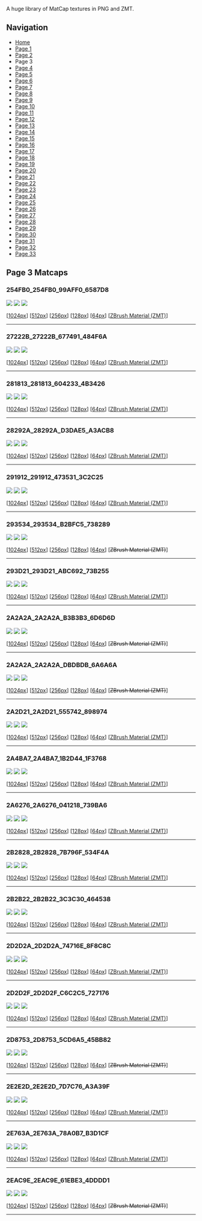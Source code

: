 A huge library of MatCap textures in PNG and ZMT.


## Navigation
* [Home](/)
* [Page 1](PAGE-1.md)
* [Page 2](PAGE-2.md)
* Page 3
* [Page 4](PAGE-4.md)
* [Page 5](PAGE-5.md)
* [Page 6](PAGE-6.md)
* [Page 7](PAGE-7.md)
* [Page 8](PAGE-8.md)
* [Page 9](PAGE-9.md)
* [Page 10](PAGE-10.md)
* [Page 11](PAGE-11.md)
* [Page 12](PAGE-12.md)
* [Page 13](PAGE-13.md)
* [Page 14](PAGE-14.md)
* [Page 15](PAGE-15.md)
* [Page 16](PAGE-16.md)
* [Page 17](PAGE-17.md)
* [Page 18](PAGE-18.md)
* [Page 19](PAGE-19.md)
* [Page 20](PAGE-20.md)
* [Page 21](PAGE-21.md)
* [Page 22](PAGE-22.md)
* [Page 23](PAGE-23.md)
* [Page 24](PAGE-24.md)
* [Page 25](PAGE-25.md)
* [Page 26](PAGE-26.md)
* [Page 27](PAGE-27.md)
* [Page 28](PAGE-28.md)
* [Page 29](PAGE-29.md)
* [Page 30](PAGE-30.md)
* [Page 31](PAGE-31.md)
* [Page 32](PAGE-32.md)
* [Page 33](PAGE-33.md)
## Page 3 Matcaps
### 254FB0_254FB0_99AFF0_6587D8
![](preview/254FB0_254FB0_99AFF0_6587D8-preview.png)
![](thumbnail/254FB0_254FB0_99AFF0_6587D8.jpg)
![](palette/254FB0_254FB0_99AFF0_6587D8-palette.png)

[[1024px](https://github.com/nidorx/matcaps/raw/master/1024/254FB0_254FB0_99AFF0_6587D8.png)]
[[512px](https://github.com/nidorx/matcaps/raw/master/512/254FB0_254FB0_99AFF0_6587D8-512px.png)]
[[256px](https://github.com/nidorx/matcaps/raw/master/256/254FB0_254FB0_99AFF0_6587D8-256px.png)]
[[128px](https://github.com/nidorx/matcaps/raw/master/128/254FB0_254FB0_99AFF0_6587D8-128px.png)]
[[64px](https://github.com/nidorx/matcaps/raw/master/64/254FB0_254FB0_99AFF0_6587D8-64px.png)]
[[ZBrush Material (ZMT)](https://github.com/nidorx/matcaps/raw/master/zmt/254FB0_254FB0_99AFF0_6587D8.zmt)]

---
### 27222B_27222B_677491_484F6A
![](preview/27222B_27222B_677491_484F6A-preview.png)
![](thumbnail/27222B_27222B_677491_484F6A.jpg)
![](palette/27222B_27222B_677491_484F6A-palette.png)

[[1024px](https://github.com/nidorx/matcaps/raw/master/1024/27222B_27222B_677491_484F6A.png)]
[[512px](https://github.com/nidorx/matcaps/raw/master/512/27222B_27222B_677491_484F6A-512px.png)]
[[256px](https://github.com/nidorx/matcaps/raw/master/256/27222B_27222B_677491_484F6A-256px.png)]
[[128px](https://github.com/nidorx/matcaps/raw/master/128/27222B_27222B_677491_484F6A-128px.png)]
[[64px](https://github.com/nidorx/matcaps/raw/master/64/27222B_27222B_677491_484F6A-64px.png)]
[[ZBrush Material (ZMT)](https://github.com/nidorx/matcaps/raw/master/zmt/27222B_27222B_677491_484F6A.zmt)]

---
### 281813_281813_604233_4B3426
![](preview/281813_281813_604233_4B3426-preview.png)
![](thumbnail/281813_281813_604233_4B3426.jpg)
![](palette/281813_281813_604233_4B3426-palette.png)

[[1024px](https://github.com/nidorx/matcaps/raw/master/1024/281813_281813_604233_4B3426.png)]
[[512px](https://github.com/nidorx/matcaps/raw/master/512/281813_281813_604233_4B3426-512px.png)]
[[256px](https://github.com/nidorx/matcaps/raw/master/256/281813_281813_604233_4B3426-256px.png)]
[[128px](https://github.com/nidorx/matcaps/raw/master/128/281813_281813_604233_4B3426-128px.png)]
[[64px](https://github.com/nidorx/matcaps/raw/master/64/281813_281813_604233_4B3426-64px.png)]
[[ZBrush Material (ZMT)](https://github.com/nidorx/matcaps/raw/master/zmt/281813_281813_604233_4B3426.zmt)]

---
### 28292A_28292A_D3DAE5_A3ACB8
![](preview/28292A_28292A_D3DAE5_A3ACB8-preview.png)
![](thumbnail/28292A_28292A_D3DAE5_A3ACB8.jpg)
![](palette/28292A_28292A_D3DAE5_A3ACB8-palette.png)

[[1024px](https://github.com/nidorx/matcaps/raw/master/1024/28292A_28292A_D3DAE5_A3ACB8.png)]
[[512px](https://github.com/nidorx/matcaps/raw/master/512/28292A_28292A_D3DAE5_A3ACB8-512px.png)]
[[256px](https://github.com/nidorx/matcaps/raw/master/256/28292A_28292A_D3DAE5_A3ACB8-256px.png)]
[[128px](https://github.com/nidorx/matcaps/raw/master/128/28292A_28292A_D3DAE5_A3ACB8-128px.png)]
[[64px](https://github.com/nidorx/matcaps/raw/master/64/28292A_28292A_D3DAE5_A3ACB8-64px.png)]
[[ZBrush Material (ZMT)](https://github.com/nidorx/matcaps/raw/master/zmt/28292A_28292A_D3DAE5_A3ACB8.zmt)]

---
### 291912_291912_473531_3C2C25
![](preview/291912_291912_473531_3C2C25-preview.png)
![](thumbnail/291912_291912_473531_3C2C25.jpg)
![](palette/291912_291912_473531_3C2C25-palette.png)

[[1024px](https://github.com/nidorx/matcaps/raw/master/1024/291912_291912_473531_3C2C25.png)]
[[512px](https://github.com/nidorx/matcaps/raw/master/512/291912_291912_473531_3C2C25-512px.png)]
[[256px](https://github.com/nidorx/matcaps/raw/master/256/291912_291912_473531_3C2C25-256px.png)]
[[128px](https://github.com/nidorx/matcaps/raw/master/128/291912_291912_473531_3C2C25-128px.png)]
[[64px](https://github.com/nidorx/matcaps/raw/master/64/291912_291912_473531_3C2C25-64px.png)]
[[ZBrush Material (ZMT)](https://github.com/nidorx/matcaps/raw/master/zmt/291912_291912_473531_3C2C25.zmt)]

---
### 293534_293534_B2BFC5_738289
![](preview/293534_293534_B2BFC5_738289-preview.png)
![](thumbnail/293534_293534_B2BFC5_738289.jpg)
![](palette/293534_293534_B2BFC5_738289-palette.png)

[[1024px](https://github.com/nidorx/matcaps/raw/master/1024/293534_293534_B2BFC5_738289.png)]
[[512px](https://github.com/nidorx/matcaps/raw/master/512/293534_293534_B2BFC5_738289-512px.png)]
[[256px](https://github.com/nidorx/matcaps/raw/master/256/293534_293534_B2BFC5_738289-256px.png)]
[[128px](https://github.com/nidorx/matcaps/raw/master/128/293534_293534_B2BFC5_738289-128px.png)]
[[64px](https://github.com/nidorx/matcaps/raw/master/64/293534_293534_B2BFC5_738289-64px.png)]
[~~ZBrush Material (ZMT)~~]

---
### 293D21_293D21_ABC692_73B255
![](preview/293D21_293D21_ABC692_73B255-preview.png)
![](thumbnail/293D21_293D21_ABC692_73B255.jpg)
![](palette/293D21_293D21_ABC692_73B255-palette.png)

[[1024px](https://github.com/nidorx/matcaps/raw/master/1024/293D21_293D21_ABC692_73B255.png)]
[[512px](https://github.com/nidorx/matcaps/raw/master/512/293D21_293D21_ABC692_73B255-512px.png)]
[[256px](https://github.com/nidorx/matcaps/raw/master/256/293D21_293D21_ABC692_73B255-256px.png)]
[[128px](https://github.com/nidorx/matcaps/raw/master/128/293D21_293D21_ABC692_73B255-128px.png)]
[[64px](https://github.com/nidorx/matcaps/raw/master/64/293D21_293D21_ABC692_73B255-64px.png)]
[[ZBrush Material (ZMT)](https://github.com/nidorx/matcaps/raw/master/zmt/293D21_293D21_ABC692_73B255.zmt)]

---
### 2A2A2A_2A2A2A_B3B3B3_6D6D6D
![](preview/2A2A2A_2A2A2A_B3B3B3_6D6D6D-preview.png)
![](thumbnail/2A2A2A_2A2A2A_B3B3B3_6D6D6D.jpg)
![](palette/2A2A2A_2A2A2A_B3B3B3_6D6D6D-palette.png)

[[1024px](https://github.com/nidorx/matcaps/raw/master/1024/2A2A2A_2A2A2A_B3B3B3_6D6D6D.png)]
[[512px](https://github.com/nidorx/matcaps/raw/master/512/2A2A2A_2A2A2A_B3B3B3_6D6D6D-512px.png)]
[[256px](https://github.com/nidorx/matcaps/raw/master/256/2A2A2A_2A2A2A_B3B3B3_6D6D6D-256px.png)]
[[128px](https://github.com/nidorx/matcaps/raw/master/128/2A2A2A_2A2A2A_B3B3B3_6D6D6D-128px.png)]
[[64px](https://github.com/nidorx/matcaps/raw/master/64/2A2A2A_2A2A2A_B3B3B3_6D6D6D-64px.png)]
[~~ZBrush Material (ZMT)~~]

---
### 2A2A2A_2A2A2A_DBDBDB_6A6A6A
![](preview/2A2A2A_2A2A2A_DBDBDB_6A6A6A-preview.png)
![](thumbnail/2A2A2A_2A2A2A_DBDBDB_6A6A6A.jpg)
![](palette/2A2A2A_2A2A2A_DBDBDB_6A6A6A-palette.png)

[[1024px](https://github.com/nidorx/matcaps/raw/master/1024/2A2A2A_2A2A2A_DBDBDB_6A6A6A.png)]
[[512px](https://github.com/nidorx/matcaps/raw/master/512/2A2A2A_2A2A2A_DBDBDB_6A6A6A-512px.png)]
[[256px](https://github.com/nidorx/matcaps/raw/master/256/2A2A2A_2A2A2A_DBDBDB_6A6A6A-256px.png)]
[[128px](https://github.com/nidorx/matcaps/raw/master/128/2A2A2A_2A2A2A_DBDBDB_6A6A6A-128px.png)]
[[64px](https://github.com/nidorx/matcaps/raw/master/64/2A2A2A_2A2A2A_DBDBDB_6A6A6A-64px.png)]
[~~ZBrush Material (ZMT)~~]

---
### 2A2D21_2A2D21_555742_898974
![](preview/2A2D21_2A2D21_555742_898974-preview.png)
![](thumbnail/2A2D21_2A2D21_555742_898974.jpg)
![](palette/2A2D21_2A2D21_555742_898974-palette.png)

[[1024px](https://github.com/nidorx/matcaps/raw/master/1024/2A2D21_2A2D21_555742_898974.png)]
[[512px](https://github.com/nidorx/matcaps/raw/master/512/2A2D21_2A2D21_555742_898974-512px.png)]
[[256px](https://github.com/nidorx/matcaps/raw/master/256/2A2D21_2A2D21_555742_898974-256px.png)]
[[128px](https://github.com/nidorx/matcaps/raw/master/128/2A2D21_2A2D21_555742_898974-128px.png)]
[[64px](https://github.com/nidorx/matcaps/raw/master/64/2A2D21_2A2D21_555742_898974-64px.png)]
[[ZBrush Material (ZMT)](https://github.com/nidorx/matcaps/raw/master/zmt/2A2D21_2A2D21_555742_898974.zmt)]

---
### 2A4BA7_2A4BA7_1B2D44_1F3768
![](preview/2A4BA7_2A4BA7_1B2D44_1F3768-preview.png)
![](thumbnail/2A4BA7_2A4BA7_1B2D44_1F3768.jpg)
![](palette/2A4BA7_2A4BA7_1B2D44_1F3768-palette.png)

[[1024px](https://github.com/nidorx/matcaps/raw/master/1024/2A4BA7_2A4BA7_1B2D44_1F3768.png)]
[[512px](https://github.com/nidorx/matcaps/raw/master/512/2A4BA7_2A4BA7_1B2D44_1F3768-512px.png)]
[[256px](https://github.com/nidorx/matcaps/raw/master/256/2A4BA7_2A4BA7_1B2D44_1F3768-256px.png)]
[[128px](https://github.com/nidorx/matcaps/raw/master/128/2A4BA7_2A4BA7_1B2D44_1F3768-128px.png)]
[[64px](https://github.com/nidorx/matcaps/raw/master/64/2A4BA7_2A4BA7_1B2D44_1F3768-64px.png)]
[[ZBrush Material (ZMT)](https://github.com/nidorx/matcaps/raw/master/zmt/2A4BA7_2A4BA7_1B2D44_1F3768.zmt)]

---
### 2A6276_2A6276_041218_739BA6
![](preview/2A6276_2A6276_041218_739BA6-preview.png)
![](thumbnail/2A6276_2A6276_041218_739BA6.jpg)
![](palette/2A6276_2A6276_041218_739BA6-palette.png)

[[1024px](https://github.com/nidorx/matcaps/raw/master/1024/2A6276_2A6276_041218_739BA6.png)]
[[512px](https://github.com/nidorx/matcaps/raw/master/512/2A6276_2A6276_041218_739BA6-512px.png)]
[[256px](https://github.com/nidorx/matcaps/raw/master/256/2A6276_2A6276_041218_739BA6-256px.png)]
[[128px](https://github.com/nidorx/matcaps/raw/master/128/2A6276_2A6276_041218_739BA6-128px.png)]
[[64px](https://github.com/nidorx/matcaps/raw/master/64/2A6276_2A6276_041218_739BA6-64px.png)]
[[ZBrush Material (ZMT)](https://github.com/nidorx/matcaps/raw/master/zmt/2A6276_2A6276_041218_739BA6.zmt)]

---
### 2B2828_2B2828_7B796F_534F4A
![](preview/2B2828_2B2828_7B796F_534F4A-preview.png)
![](thumbnail/2B2828_2B2828_7B796F_534F4A.jpg)
![](palette/2B2828_2B2828_7B796F_534F4A-palette.png)

[[1024px](https://github.com/nidorx/matcaps/raw/master/1024/2B2828_2B2828_7B796F_534F4A.png)]
[[512px](https://github.com/nidorx/matcaps/raw/master/512/2B2828_2B2828_7B796F_534F4A-512px.png)]
[[256px](https://github.com/nidorx/matcaps/raw/master/256/2B2828_2B2828_7B796F_534F4A-256px.png)]
[[128px](https://github.com/nidorx/matcaps/raw/master/128/2B2828_2B2828_7B796F_534F4A-128px.png)]
[[64px](https://github.com/nidorx/matcaps/raw/master/64/2B2828_2B2828_7B796F_534F4A-64px.png)]
[[ZBrush Material (ZMT)](https://github.com/nidorx/matcaps/raw/master/zmt/2B2828_2B2828_7B796F_534F4A.zmt)]

---
### 2B2B22_2B2B22_3C3C30_464538
![](preview/2B2B22_2B2B22_3C3C30_464538-preview.png)
![](thumbnail/2B2B22_2B2B22_3C3C30_464538.jpg)
![](palette/2B2B22_2B2B22_3C3C30_464538-palette.png)

[[1024px](https://github.com/nidorx/matcaps/raw/master/1024/2B2B22_2B2B22_3C3C30_464538.png)]
[[512px](https://github.com/nidorx/matcaps/raw/master/512/2B2B22_2B2B22_3C3C30_464538-512px.png)]
[[256px](https://github.com/nidorx/matcaps/raw/master/256/2B2B22_2B2B22_3C3C30_464538-256px.png)]
[[128px](https://github.com/nidorx/matcaps/raw/master/128/2B2B22_2B2B22_3C3C30_464538-128px.png)]
[[64px](https://github.com/nidorx/matcaps/raw/master/64/2B2B22_2B2B22_3C3C30_464538-64px.png)]
[[ZBrush Material (ZMT)](https://github.com/nidorx/matcaps/raw/master/zmt/2B2B22_2B2B22_3C3C30_464538.zmt)]

---
### 2D2D2A_2D2D2A_74716E_8F8C8C
![](preview/2D2D2A_2D2D2A_74716E_8F8C8C-preview.png)
![](thumbnail/2D2D2A_2D2D2A_74716E_8F8C8C.jpg)
![](palette/2D2D2A_2D2D2A_74716E_8F8C8C-palette.png)

[[1024px](https://github.com/nidorx/matcaps/raw/master/1024/2D2D2A_2D2D2A_74716E_8F8C8C.png)]
[[512px](https://github.com/nidorx/matcaps/raw/master/512/2D2D2A_2D2D2A_74716E_8F8C8C-512px.png)]
[[256px](https://github.com/nidorx/matcaps/raw/master/256/2D2D2A_2D2D2A_74716E_8F8C8C-256px.png)]
[[128px](https://github.com/nidorx/matcaps/raw/master/128/2D2D2A_2D2D2A_74716E_8F8C8C-128px.png)]
[[64px](https://github.com/nidorx/matcaps/raw/master/64/2D2D2A_2D2D2A_74716E_8F8C8C-64px.png)]
[[ZBrush Material (ZMT)](https://github.com/nidorx/matcaps/raw/master/zmt/2D2D2A_2D2D2A_74716E_8F8C8C.zmt)]

---
### 2D2D2F_2D2D2F_C6C2C5_727176
![](preview/2D2D2F_2D2D2F_C6C2C5_727176-preview.png)
![](thumbnail/2D2D2F_2D2D2F_C6C2C5_727176.jpg)
![](palette/2D2D2F_2D2D2F_C6C2C5_727176-palette.png)

[[1024px](https://github.com/nidorx/matcaps/raw/master/1024/2D2D2F_2D2D2F_C6C2C5_727176.png)]
[[512px](https://github.com/nidorx/matcaps/raw/master/512/2D2D2F_2D2D2F_C6C2C5_727176-512px.png)]
[[256px](https://github.com/nidorx/matcaps/raw/master/256/2D2D2F_2D2D2F_C6C2C5_727176-256px.png)]
[[128px](https://github.com/nidorx/matcaps/raw/master/128/2D2D2F_2D2D2F_C6C2C5_727176-128px.png)]
[[64px](https://github.com/nidorx/matcaps/raw/master/64/2D2D2F_2D2D2F_C6C2C5_727176-64px.png)]
[[ZBrush Material (ZMT)](https://github.com/nidorx/matcaps/raw/master/zmt/2D2D2F_2D2D2F_C6C2C5_727176.zmt)]

---
### 2D8753_2D8753_5CD6A5_45BB82
![](preview/2D8753_2D8753_5CD6A5_45BB82-preview.png)
![](thumbnail/2D8753_2D8753_5CD6A5_45BB82.jpg)
![](palette/2D8753_2D8753_5CD6A5_45BB82-palette.png)

[[1024px](https://github.com/nidorx/matcaps/raw/master/1024/2D8753_2D8753_5CD6A5_45BB82.png)]
[[512px](https://github.com/nidorx/matcaps/raw/master/512/2D8753_2D8753_5CD6A5_45BB82-512px.png)]
[[256px](https://github.com/nidorx/matcaps/raw/master/256/2D8753_2D8753_5CD6A5_45BB82-256px.png)]
[[128px](https://github.com/nidorx/matcaps/raw/master/128/2D8753_2D8753_5CD6A5_45BB82-128px.png)]
[[64px](https://github.com/nidorx/matcaps/raw/master/64/2D8753_2D8753_5CD6A5_45BB82-64px.png)]
[~~ZBrush Material (ZMT)~~]

---
### 2E2E2D_2E2E2D_7D7C76_A3A39F
![](preview/2E2E2D_2E2E2D_7D7C76_A3A39F-preview.png)
![](thumbnail/2E2E2D_2E2E2D_7D7C76_A3A39F.jpg)
![](palette/2E2E2D_2E2E2D_7D7C76_A3A39F-palette.png)

[[1024px](https://github.com/nidorx/matcaps/raw/master/1024/2E2E2D_2E2E2D_7D7C76_A3A39F.png)]
[[512px](https://github.com/nidorx/matcaps/raw/master/512/2E2E2D_2E2E2D_7D7C76_A3A39F-512px.png)]
[[256px](https://github.com/nidorx/matcaps/raw/master/256/2E2E2D_2E2E2D_7D7C76_A3A39F-256px.png)]
[[128px](https://github.com/nidorx/matcaps/raw/master/128/2E2E2D_2E2E2D_7D7C76_A3A39F-128px.png)]
[[64px](https://github.com/nidorx/matcaps/raw/master/64/2E2E2D_2E2E2D_7D7C76_A3A39F-64px.png)]
[[ZBrush Material (ZMT)](https://github.com/nidorx/matcaps/raw/master/zmt/2E2E2D_2E2E2D_7D7C76_A3A39F.zmt)]

---
### 2E763A_2E763A_78A0B7_B3D1CF
![](preview/2E763A_2E763A_78A0B7_B3D1CF-preview.png)
![](thumbnail/2E763A_2E763A_78A0B7_B3D1CF.jpg)
![](palette/2E763A_2E763A_78A0B7_B3D1CF-palette.png)

[[1024px](https://github.com/nidorx/matcaps/raw/master/1024/2E763A_2E763A_78A0B7_B3D1CF.png)]
[[512px](https://github.com/nidorx/matcaps/raw/master/512/2E763A_2E763A_78A0B7_B3D1CF-512px.png)]
[[256px](https://github.com/nidorx/matcaps/raw/master/256/2E763A_2E763A_78A0B7_B3D1CF-256px.png)]
[[128px](https://github.com/nidorx/matcaps/raw/master/128/2E763A_2E763A_78A0B7_B3D1CF-128px.png)]
[[64px](https://github.com/nidorx/matcaps/raw/master/64/2E763A_2E763A_78A0B7_B3D1CF-64px.png)]
[[ZBrush Material (ZMT)](https://github.com/nidorx/matcaps/raw/master/zmt/2E763A_2E763A_78A0B7_B3D1CF.zmt)]

---
### 2EAC9E_2EAC9E_61EBE3_4DDDD1
![](preview/2EAC9E_2EAC9E_61EBE3_4DDDD1-preview.png)
![](thumbnail/2EAC9E_2EAC9E_61EBE3_4DDDD1.jpg)
![](palette/2EAC9E_2EAC9E_61EBE3_4DDDD1-palette.png)

[[1024px](https://github.com/nidorx/matcaps/raw/master/1024/2EAC9E_2EAC9E_61EBE3_4DDDD1.png)]
[[512px](https://github.com/nidorx/matcaps/raw/master/512/2EAC9E_2EAC9E_61EBE3_4DDDD1-512px.png)]
[[256px](https://github.com/nidorx/matcaps/raw/master/256/2EAC9E_2EAC9E_61EBE3_4DDDD1-256px.png)]
[[128px](https://github.com/nidorx/matcaps/raw/master/128/2EAC9E_2EAC9E_61EBE3_4DDDD1-128px.png)]
[[64px](https://github.com/nidorx/matcaps/raw/master/64/2EAC9E_2EAC9E_61EBE3_4DDDD1-64px.png)]
[~~ZBrush Material (ZMT)~~]

---